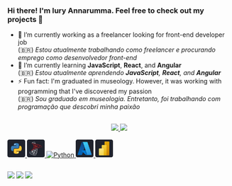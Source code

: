 ### Hi there! I'm Iury Annarumma. Feel free to check out my projects 👋
* 🔭 I’m currently working as a freelancer looking for front-end developer job  
(:brazil:) _Estou atualmente trabalhando como freelancer e procurando emprego como desenvolvedor front-end_
* 🌱 I’m currently learning **JavaScript**, **React**, and **Angular**  
(:brazil:) _Estou atualmente aprendendo **JavaScript**, **React**, and **Angular**_
* ⚡ Fun fact: I'm graduated in museology. However, it was working with programming that I've discovered my passion  
(:brazil:) _Sou graduado em museologia. Entretanto, foi trabalhando com programação que descobri minha paixão_

##

<!-- Estatísticas-->
<div align="center">
  <a href="https://github.com/IuryAnnarummaa">
  <img height="150em" src="https://github-readme-stats.vercel.app/api?username=IuryAnnarumma&show_icons=true&theme=merko&include_all_commits=true&count_private=true"/>
  <img height="150em" src="https://github-readme-stats.vercel.app/api/top-langs/?username=IuryAnnarumma&layout=compact&langs_count=7&theme=merko"/>
</div> 
<!--Linguagens/bibliotecas utilizadas--> 
<div style="display: inline_block"><br>
  <img alt="Python" height="40" width="40" src="https://github.com/gui-bus/TechIcons/blob/main/Dark/Python.svg">
  <img alt="SQL Server" height="40" width="40" src="https://github.com/gui-bus/TechIcons/blob/main/Dark/SQL Server.svg">
  <img alt="Python" height="40" width="40" src="https://github.com/gui-bus/TechIcons/blob/main/Dark/[Icon].svg">
  <img alt="Azure" height="40" width="40" src="https://github.com/gui-bus/TechIcons/blob/main/Dark/Azure.svg">
  <img alt="Power BI" height="40" width="40" src="https://github.com/gui-bus/TechIcons/blob/main/Dark/Power BI.svg">

<!--links-->     
<br>
 
 ##
 
<div>
<a href="https://www.instagram.com/iuryannarumma/" target="_blank"><img src="https://img.shields.io/badge/Instagram-E4405F?style=for-the-badge&logo=instagram&logoColor=white" target="_blank"></a>
<a href="https://www.linkedin.com/in/iury-annarumma-6a7ba613a/" target="_blank"><img src="https://img.shields.io/badge/LinkedIn-0077B5?style=for-the-badge&logo=linkedin&logoColor=white" target="_blank"></a>
<a href = "mailto:iurymuseu@gmail.com"><img src="https://img.shields.io/badge/-Gmail-%23333?style=for-the-badge&logo=gmail&logoColor=white" target="_blank"></a>
  
</div>
  

